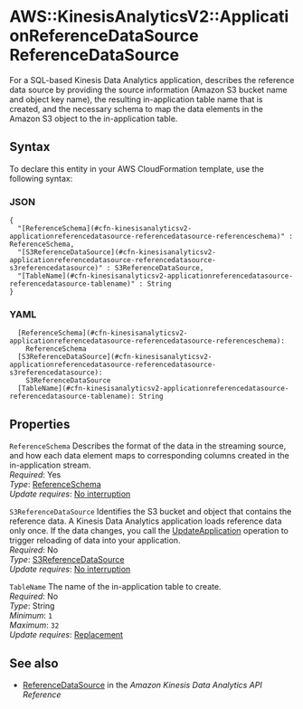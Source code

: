 # AWS::KinesisAnalyticsV2::ApplicationReferenceDataSource ReferenceDataSource<a name="aws-properties-kinesisanalyticsv2-applicationreferencedatasource-referencedatasource"></a>

For a SQL\-based Kinesis Data Analytics application, describes the reference data source by providing the source information \(Amazon S3 bucket name and object key name\), the resulting in\-application table name that is created, and the necessary schema to map the data elements in the Amazon S3 object to the in\-application table\.

## Syntax<a name="aws-properties-kinesisanalyticsv2-applicationreferencedatasource-referencedatasource-syntax"></a>

To declare this entity in your AWS CloudFormation template, use the following syntax:

### JSON<a name="aws-properties-kinesisanalyticsv2-applicationreferencedatasource-referencedatasource-syntax.json"></a>

```
{
  "[ReferenceSchema](#cfn-kinesisanalyticsv2-applicationreferencedatasource-referencedatasource-referenceschema)" : ReferenceSchema,
  "[S3ReferenceDataSource](#cfn-kinesisanalyticsv2-applicationreferencedatasource-referencedatasource-s3referencedatasource)" : S3ReferenceDataSource,
  "[TableName](#cfn-kinesisanalyticsv2-applicationreferencedatasource-referencedatasource-tablename)" : String
}
```

### YAML<a name="aws-properties-kinesisanalyticsv2-applicationreferencedatasource-referencedatasource-syntax.yaml"></a>

```
  [ReferenceSchema](#cfn-kinesisanalyticsv2-applicationreferencedatasource-referencedatasource-referenceschema):
    ReferenceSchema
  [S3ReferenceDataSource](#cfn-kinesisanalyticsv2-applicationreferencedatasource-referencedatasource-s3referencedatasource):
    S3ReferenceDataSource
  [TableName](#cfn-kinesisanalyticsv2-applicationreferencedatasource-referencedatasource-tablename): String
```

## Properties<a name="aws-properties-kinesisanalyticsv2-applicationreferencedatasource-referencedatasource-properties"></a>

`ReferenceSchema` <a name="cfn-kinesisanalyticsv2-applicationreferencedatasource-referencedatasource-referenceschema"></a>
Describes the format of the data in the streaming source, and how each data element maps to corresponding columns created in the in\-application stream\.  
_Required_: Yes  
_Type_: [ReferenceSchema](aws-properties-kinesisanalyticsv2-applicationreferencedatasource-referenceschema.md)  
_Update requires_: [No interruption](https://docs.aws.amazon.com/AWSCloudFormation/latest/UserGuide/using-cfn-updating-stacks-update-behaviors.html#update-no-interrupt)

`S3ReferenceDataSource` <a name="cfn-kinesisanalyticsv2-applicationreferencedatasource-referencedatasource-s3referencedatasource"></a>
Identifies the S3 bucket and object that contains the reference data\. A Kinesis Data Analytics application loads reference data only once\. If the data changes, you call the [UpdateApplication](https://docs.aws.amazon.com/kinesisanalytics/latest/apiv2/API_UpdateApplication.html) operation to trigger reloading of data into your application\.  
_Required_: No  
_Type_: [S3ReferenceDataSource](aws-properties-kinesisanalyticsv2-applicationreferencedatasource-s3referencedatasource.md)  
_Update requires_: [No interruption](https://docs.aws.amazon.com/AWSCloudFormation/latest/UserGuide/using-cfn-updating-stacks-update-behaviors.html#update-no-interrupt)

`TableName` <a name="cfn-kinesisanalyticsv2-applicationreferencedatasource-referencedatasource-tablename"></a>
The name of the in\-application table to create\.  
_Required_: No  
_Type_: String  
_Minimum_: `1`  
_Maximum_: `32`  
_Update requires_: [Replacement](https://docs.aws.amazon.com/AWSCloudFormation/latest/UserGuide/using-cfn-updating-stacks-update-behaviors.html#update-replacement)

## See also<a name="aws-properties-kinesisanalyticsv2-applicationreferencedatasource-referencedatasource--seealso"></a>

- [ReferenceDataSource](https://docs.aws.amazon.com/kinesisanalytics/latest/apiv2/API_ReferenceDataSource.html) in the _Amazon Kinesis Data Analytics API Reference_
